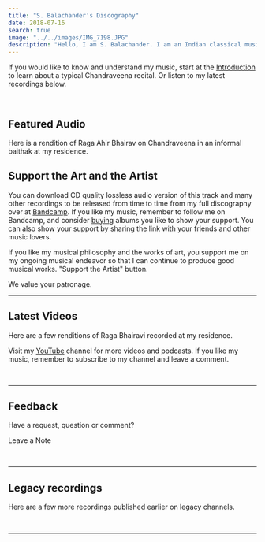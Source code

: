 ```yaml
---
title: "S. Balachander's Discography"
date: 2018-07-16
search: true
image: "../../images/IMG_7198.JPG"
description: "Hello, I am S. Balachander. I am an Indian classical musician, and a performing artist of Chandraveena. Chandraveena has been designed to reflect my musical ideas and identity. I play the Chandraveena according to the principles of Indian Raga system and the philosophy of Maarga Sangeet. Here is a selection of my recordings and concert videos. Do check them out! Hope you find something you like."
---
```

If you would like to know and understand my music, start at the <a href="/intro/"><inline-button>Introduction</inline-button></a> to learn about a typical Chandraveena recital. Or listen to my latest recordings below.

<br>

## Featured Audio

Here is a rendition of Raga Ahir Bhairav on Chandraveena in an informal baithak at my residence.

<band-camp albumid="3106704254" albumname="an-informal-baithak" albumtitle="An Informal Baithak by S Balachander"></band-camp>

## Support the Art and the Artist

You can download CD quality lossless audio version of this track and many other recordings to be released from time to time from my full discography over at <a href="https://chandraveena.bandcamp.com/"><inline-button background="#408294">Bandcamp</inline-button></a>. If you like my music, remember to follow me on Bandcamp, and consider [buying](https://chandraveena.bandcamp.com/album/an-informal-baithak-i?action=buy) albums you like to show your support. You can also show your support by sharing the link with your friends and other music lovers.

If you like my musical philosophy and the works of art, you support me on my ongoing musical endeavor so that I can continue to produce good musical works.
"Support the Artist" button.

We value your patronage.
<br>
<hr>

## Latest Videos

Here are a few renditions of Raga Bhairavi recorded at my residence.

<you-tube-channel channelid="UCxPyMV4LS9YBePXM0mV4hjg"></you-tube-channel>

Visit my <a href="https://www.youtube.com/channel/UCxPyMV4LS9YBePXM0mV4hjg"><inline-button background="#ff0000">YouTube</inline-button></a> channel for more videos and podcasts. If you like my music, remember to subscribe to my channel and leave a comment.

<br>
<hr>

## Feedback
<notice-box center=" ">
Have a request, question or comment?

<my-button to="/contact/">Leave a Note</my-button>

</notice-box>

<br>
<hr>

## Legacy recordings

Here are a few more recordings published earlier on legacy channels.

<you-tube-channel channelid="UCvy6YWW_J7M3t6BXArVaePw"></you-tube-channel>

<br>
<hr>

<you-tube-channel channelid="UCuS4qFPMqowcEiRv6cUy4sQ"></you-tube-channel>
